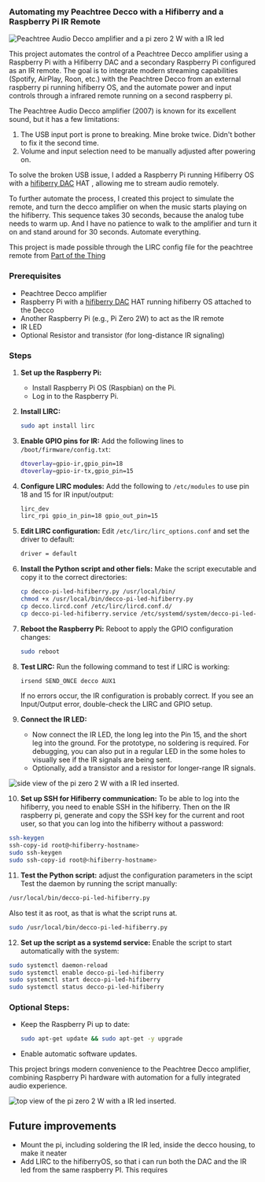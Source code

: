 ### Automating my Peachtree Decco with a Hifiberry and a Raspberry Pi IR Remote

![Peachtree Audio Decco amplifier and a pi zero 2 W with a IR led](peachtree-pi.jpeg)

This project automates the control of a Peachtree Decco amplifier using a Raspberry Pi with a Hifiberry DAC and a secondary Raspberry Pi configured as an IR remote. The goal is to integrate modern streaming capabilities (Spotify, AirPlay, Roon, etc.) with the Peachtree Decco from an external raspberry pi running hifiberry OS, and the automate power and input controls through a infrared remote running on a second raspberry pi.

The Peachtree Audio Decco amplifier (2007) is known for its excellent sound, but it has a few limitations:
1. The USB input port is prone to breaking. Mine broke twice. Didn't bother to fix it the second time.
2. Volume and input selection need to be manually adjusted after powering on.

To solve the broken USB issue, I added a Raspberry Pi running Hifiberry OS with a [hifiberry DAC](https://www.hifiberry.com/shop/boards/dacplus-dsp/) HAT , allowing me to stream audio remotely. 

To further automate the process, I created this project to simulate the remote, and turn the decco amplifier on when the music starts playing on the hifiberry. This sequence takes 30 seconds, because the analog tube needs to warm up. And I have no patience to walk to the amplifier and turn it on and stand around for 30 seconds.  Automate everything.

This project is made possible through the LIRC config file for the peachtree remote from   [Part of the Thing](https://partofthething.com/thoughts/a-lirc-config-file-for-the-peachtree-audio-decco-ir-remote-control/) 


### Prerequisites
- Peachtree Decco amplifier
- Raspberry Pi with a [hifiberry DAC](https://www.hifiberry.com/shop/boards/dacplus-dsp/) HAT running hifiberry OS attached to the Decco
- Another Raspberry Pi (e.g., Pi Zero 2W) to act as the IR remote
- IR LED
- Optional Resistor and transistor (for long-distance IR signaling)

### Steps

1. **Set up the Raspberry Pi:**
   - Install Raspberry Pi OS (Raspbian) on the Pi.
   - Log in to the Raspberry Pi.

2. **Install LIRC:**
   ```bash
   sudo apt install lirc
   ```

3. **Enable GPIO pins for IR:**
   Add the following lines to `/boot/firmware/config.txt`:
   ```bash
   dtoverlay=gpio-ir,gpio_pin=18
   dtoverlay=gpio-ir-tx,gpio_pin=15
   ```

4. **Configure LIRC modules:**
   Add the following to `/etc/modules` to use pin 18 and 15 for IR input/output:
   ```bash
   lirc_dev
   lirc_rpi gpio_in_pin=18 gpio_out_pin=15
   ```

5. **Edit LIRC configuration:**
   Edit `/etc/lirc/lirc_options.conf` and set the driver to default:
   ```bash
   driver = default
   ```

6. **Install the Python script and other fiels:**
   Make the script executable and copy it to the correct directories:
   ```bash
   cp decco-pi-led-hifiberry.py /usr/local/bin/
   chmod +x /usr/local/bin/decco-pi-led-hifiberry.py
   cp decco.lircd.conf /etc/lirc/lircd.conf.d/
   cp decco-pi-led-hifiberry.service /etc/systemd/system/decco-pi-led-hifiberry.service
   ```


7. **Reboot the Raspberry Pi:**
   Reboot to apply the GPIO configuration changes:
   ```bash
   sudo reboot
   ```

8. **Test LIRC:**
   Run the following command to test if LIRC is working:
   ```bash
   irsend SEND_ONCE decco AUX1
   ```
   If no errors occur, the IR configuration is probably correct. If you see an Input/Output error, double-check the LIRC and GPIO setup.

9. **Connect the IR LED:**

   - Now connect the IR LED, the long leg into the Pin 15, and the short leg into the ground.  For the prototype, no soldering is required.  For debugging, you can also put in a regular LED in the some holes to visually see if the IR signals are being sent.
   - Optionally, add a transistor and a resistor for longer-range IR signals.


![side view of the pi zero 2 W with a IR led inserted.](pi-side.jpeg)



10. **Set up SSH for Hifiberry communication:**
   To be able to log into the hifiberry, you need to enable SSH in the hifiberry. Then on the IR raspberry pi, generate and copy the SSH key for the current and root user, so that you can log into the hifiberry without a password:
   ```bash
   ssh-keygen
   ssh-copy-id root@<hifiberry-hostname>
   sudo ssh-keygen
   sudo ssh-copy-id root@<hifiberry-hostname>
   ```

11. **Test the Python script:**
   adjust the configuration parameters in the scipt
   Test the daemon by running the script manually:
   ```bash
   /usr/local/bin/decco-pi-led-hifiberry.py
   ```
   Also test it as root, as that is what the script runs at.
   ```bash
   sudo /usr/local/bin/decco-pi-led-hifiberry.py
   ```
   

12. **Set up the script as a systemd service:**
   Enable the script to start automatically with the system:
   ```bash
   sudo systemctl daemon-reload
   sudo systemctl enable decco-pi-led-hifiberry
   sudo systemctl start decco-pi-led-hifiberry
   sudo systemctl status decco-pi-led-hifiberry
   ```

### Optional Steps:
- Keep the Raspberry Pi up to date:
   ```bash
   sudo apt-get update && sudo apt-get -y upgrade
   ```
- Enable automatic software updates.

This project brings modern convenience to the Peachtree Decco amplifier, combining Raspberry Pi hardware with automation for a fully integrated audio experience.


![top view of the pi zero 2 W with a IR led inserted.](pi-top.jpeg)


## Future improvements ##


- Mount the pi, including soldering the IR led,  inside the decco housing, to make it neater
- Add LIRC to the hifiberryOS, so that i can run both the DAC and the IR led from the same raspberry PI. This requires 